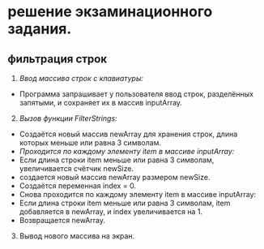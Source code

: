 # решение экзаминационного задания.
## фильтрация строк
1. *Ввод массива строк с клавиатуры:* 
* Программа запрашивает у пользователя ввод строк, разделённых запятыми, и сохраняет их в массив inputArray.

2. *Вызов функции FilterStrings:* 


* Создаётся новый массив newArray для хранения строк, длина которых меньше или равна 3 символам.
* _Проходится по каждому элементу item в массиве inputArray:_
* Если длина строки item меньше или равна 3 символам, увеличивается счётчик newSize.
*  создается новый массив newArray размером newSize.
* Создаётся переменная index = 0.
* Снова проходится по каждому элементу item в массиве inputArray:
* Если длина строки item меньше или равна 3 символам, item добавляется в newArray, и index увеличивается на 1.
* Возвращается newArray.
3. Вывод нового массива на экран.